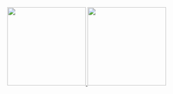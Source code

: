 <div>
  <a href="https://github.com/jrguimaraes">
  <img height="180em" src="https://github-readme-stats.vercel.app/api?username=jrguimaraes&show_icons=true&theme=dark&include_all_commits=true&count_private=true"/>
  <img height="180em" src="https://github-readme-stats.vercel.app/api/top-langs/?username=jrguimaraes&layout=compact&langs_count=16&theme=dark"/>
</div>  
